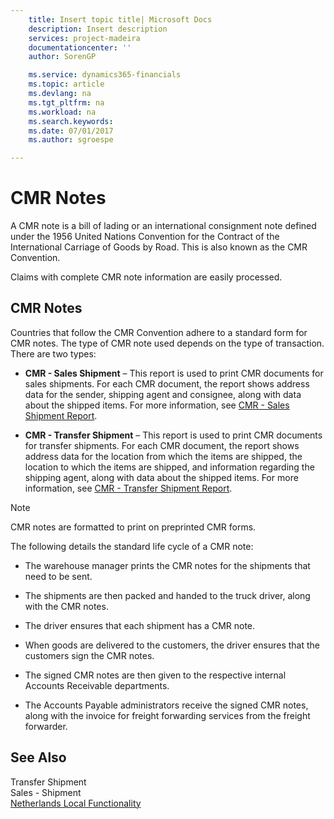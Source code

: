 ```yaml
---
    title: Insert topic title| Microsoft Docs
    description: Insert description
    services: project-madeira
    documentationcenter: ''
    author: SorenGP

    ms.service: dynamics365-financials
    ms.topic: article
    ms.devlang: na
    ms.tgt_pltfrm: na
    ms.workload: na
    ms.search.keywords:
    ms.date: 07/01/2017
    ms.author: sgroespe

---
```

# CMR Notes
A CMR note is a bill of lading or an international consignment note defined under the 1956 United Nations Convention for the Contract of the International Carriage of Goods by Road. This is also known as the CMR Convention.  
  
 Claims with complete CMR note information are easily processed.  
  
## CMR Notes  
 Countries that follow the CMR Convention adhere to a standard form for CMR notes. The type of CMR note used depends on the type of transaction. There are two types:  
  
-   **CMR - Sales Shipment** – This report is used to print CMR documents for sales shipments. For each CMR document, the report shows address data for the sender, shipping agent and consignee, along with data about the shipped items. For more information, see [CMR - Sales Shipment Report](../-$-r_11401-cmr-sales-shipment-report-$-.md).  
  
-   **CMR - Transfer Shipment** – This report is used to print CMR documents for transfer shipments. For each CMR document, the report shows address data for the location from which the items are shipped, the location to which the items are shipped, and information regarding the shipping agent, along with data about the shipped items. For more information, see [CMR - Transfer Shipment Report](../-$-r_11402-cmr-transfer-shipment-report-$-.md).  
  
> [!NOTE]  
>  CMR notes are formatted to print on preprinted CMR forms.  
  
 The following details the standard life cycle of a CMR note:  
  
-   The warehouse manager prints the CMR notes for the shipments that need to be sent.  
  
-   The shipments are then packed and handed to the truck driver, along with the CMR notes.  
  
-   The driver ensures that each shipment has a CMR note.  
  
-   When goods are delivered to the customers, the driver ensures that the customers sign the CMR notes.  
  
-   The signed CMR notes are then given to the respective internal Accounts Receivable departments.  
  
-   The Accounts Payable administrators receive the signed CMR notes, along with the invoice for freight forwarding services from the freight forwarder.  
  
## See Also  
 Transfer Shipment   
 Sales - Shipment   
 [Netherlands Local Functionality](../netherlands-local-functionality.md)